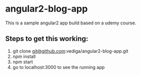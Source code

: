 # angular2-blog-app
This is a sample angular2 app build based on a udemy course.

Steps to get this working:
-------------------------
1. git clone git@github.com:vediga/angular2-blog-app.git
2. npm install
3. npm start
4. go to localhost:3000 to see the running app
